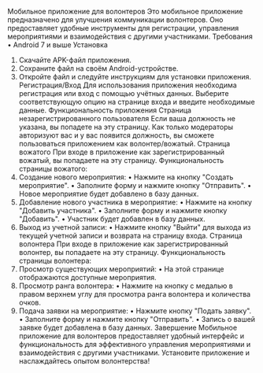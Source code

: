 Мобильное приложение для волонтеров
Это мобильное приложение предназначено для улучшения коммуникации волонтеров. Оно предоставляет удобные инструменты для регистрации, управления мероприятиями и взаимодействия с другими участниками.
Требования
•	Android 7 и выше
Установка
1.	Скачайте APK-файл приложения.
2.	Сохраните файл на своём Android-устройстве.
3.	Откройте файл и следуйте инструкциям для установки приложения.
Регистрация/Вход
Для использования приложения необходима регистрация или вход с помощью учётных данных. Выберите соответствующую опцию на странице входа и введите необходимые данные.
Функциональность приложения
Страница незарегистрированного пользователя
Если ваша должность не указана, вы попадете на эту страницу. Как только модераторы авторизуют вас и у вас появится должность, вы сможете пользоваться приложением как волонтер/вожатый.
Страница вожатого
При входе в приложение как зарегистрированный вожатый, вы попадаете на эту страницу.
Функциональность страницы вожатого:
1.	Создание нового мероприятия:
•	Нажмите на кнопку "Создать мероприятие".
•	Заполните форму и нажмите кнопку "Отправить".
•	Новое мероприятие будет добавлено в базу данных.
2.	Добавление нового участника в мероприятие:
•	Нажмите на кнопку "Добавить участника".
•	Заполните форму и нажмите кнопку "Добавить".
•	Участник будет добавлен в базу данных.
3.	Выход из учетной записи:
•	Нажмите кнопку "Выйти" для выхода из текущей учетной записи и возврата на страницу входа.
Страница волонтера
При входе в приложение как зарегистрированный волонтер, вы попадаете на эту страницу.
Функциональность страницы волонтера:
1.	Просмотр существующих мероприятий:
•	На этой странице отображаются доступные мероприятия.
2.	Просмотр ранга волонтера:
•	Нажмите на кнопку с медалью в правом верхнем углу для просмотра ранга волонтера и количества очков.
3.	Подача заявки на мероприятие:
•	Нажмите кнопку "Подать заявку".
•	Заполните форму и нажмите кнопку "Отправить".
•	Запись о вашей заявке будет добавлена в базу данных.
Завершение
Мобильное приложение для волонтеров предоставляет удобный интерфейс и функциональность для эффективного управления мероприятиями и взаимодействия с другими участниками. Установите приложение и наслаждайтесь опытом волонтерства!
